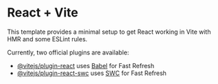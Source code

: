 # React + Vite

This template provides a minimal setup to get React working in Vite with HMR and some ESLint rules.

Currently, two official plugins are available:

- [@vitejs/plugin-react](https://github.com/vitejs/vite-plugin-react/blob/main/packages/plugin-react/README.md) uses [Babel](https://babeljs.io/) for Fast Refresh
- [@vitejs/plugin-react-swc](https://github.com/vitejs/vite-plugin-react-swc) uses [SWC](https://swc.rs/) for Fast Refresh

<!-- https://www.figma.com/design/PRsO5kdogHC46F82Zyo1qn/Slots-gaming-website-(Community)?node-id=1-3&t=Eb3XLahTWgewk7gr-0 -->

<!-- https://dribbble.com/shots/21953371-WeStud-Creative-Log-In-For-The-Educational-Platform -->

<!-- https://www.itaydafna.dev/blog/vertical-circular-animation-with-framer-motion/ -->

<!-- https://codepen.io/kirea/pen/VORGOp -->

<!-- https://stackoverflow.com/questions/62426257/creating-an-animation-for-a-basic-react-slot-machine -->

 <!--
 WITH ANIMATION

  import slot from "@/assets/resource/slot.png";
import slotMachine from "@/assets/resource/slotMachine.png";
import { frameworks } from "@/lib/utils";
import { motion } from "framer-motion";
import { useEffect, useState } from "react";
import BetAmount from "./betAmount";
import { FrameworkRotation } from "./frameworkRotation";
import { useAuthContext } from "@/context/authContext";
import { Button } from "../ui/button";
import { useNavigate } from "react-router-dom";

const SlotGame = () => {
  const navigate = useNavigate();
  const [Start, setStart] = useState(false);
  const [currentFrameworks, setCurrentFrameworks] = useState([0, 0, 0]); // Holds the final API response
  const [animationFrameworks, setAnimationFrameworks] = useState([0, 1, 2]); // Holds the rotating frameworks during animation
  const { currentState } = useAuthContext();

  // Simulate an API call to get slot results
  const getSlotResults = async () => {
    // Mock API response; replace this with your actual API call
    return new Promise((resolve) => {
      setTimeout(() => {
        resolve([1, 3, 5]); // Example response
      }, 2000); // Simulate network delay
    });
  };

  useEffect(() => {
    let intervalId;

    const rotateFrameworks = () => {
      setAnimationFrameworks((prevFrameworks) => prevFrameworks.map((f) => (f + 1) % frameworks.length));
    };

    const fetchSlotResults = async () => {
      // Start rotating animations
      intervalId = setInterval(rotateFrameworks, 100);

      // Fetch the API result
      const response = await getSlotResults();

      // Stop animation and set the final frameworks
      clearInterval(intervalId);
      setAnimationFrameworks(response);
      setCurrentFrameworks(response);
    };

    if (Start) {
      fetchSlotResults();
    }

    return () => {
      clearInterval(intervalId);
    };
  }, [Start]);

  return (
    <div className="w-full z-50">
      <div className="w-full flex flex-col items-center justify-center">
        <div className="w-full max-w-sm flex justify-center items-center">
          <img src={slot} alt="slot" width={200} />
        </div>
        <div
          className="w-full max-w-md aspect-video bg-center bg-no-repeat bg-cover flex relative items-center justify-around px-8"
          style={{ backgroundImage: `url(${slotMachine})` }}
        >
          {animationFrameworks.map((framework, index) => (
            <div
              key={index}
              className="w-[85px] h-[100px] overflow-clip bg-white border-[1.5px] border-gray-300 rounded-md flex justify-center items-center"
            >
              <motion.div
                initial={{ opacity: 0, y: 100 }}
                animate={{ opacity: 1, y: 0 }}
                className="boxes relative"
              >
                {Start ? (
                  <FrameworkRotation currentFramework={frameworks[framework]} />
                ) : (
                  <p className="text-5xl">❓</p>
                )}
              </motion.div>
            </div>
          ))}
        </div>

        {currentState.current === "SET_BET_AMOUNT" && <BetAmount />}

        <div className="mt-5 z-[49] w-full max-w-md flex justify-around">
          <Button
            size="sm"
            className="group w-[120px] font-pocket cursor-pointer items-center justify-center rounded-xl border text-lg bg-[#F7405E] hover:bg-[#F7405E]/95 border-[#341D1A] transition-all [box-shadow:0px_4px_1px_#AB1C34] active:translate-y-[3px] active:shadow-none"
            onClick={() => {
              setStart(false);
              setAnimationFrameworks([0, 0, 0]); // Reset to default
              setCurrentFrameworks([0, 0, 0]); // Reset to default
            }}
          >
            Reset
          </Button>
          <Button
            size="sm"
            className="group w-[120px] font-pocket cursor-pointer items-center justify-center rounded-xl border text-lg bg-[#7A85F4] hover:bg-[#7A85F4]/95 border-[#341D1A] transition-all [box-shadow:0px_4px_1px_#515895] active:translate-y-[3px] active:shadow-none"
            onClick={() => setStart(true)}
            disabled={Start}
          >
            Spin
          </Button>
        </div>
      </div>
    </div>
  );
};

export default SlotGame; -->
